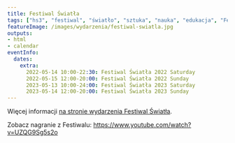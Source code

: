 ```yaml
---
title: Festiwal Światła
tags: ["hs3", "festiwal", "światło", "sztuka", "nauka", "edukacja", "Festiwal Światła"]
featureImage: /images/wydarzenia/festiwal-swiatla.jpg
outputs:
- html
- calendar
eventInfo:
  dates:
    extra:
      2022-05-14 10:00-22:30: Festiwal Światła 2022 Saturday
      2022-05-15 12:00-20:00: Festiwal Światła 2022 Sunday
      2023-05-13 10:00-24:00: Festiwal Światła 2023 Saturday
      2023-05-14 12:00-20:00: Festiwal Światła 2023 Sunday
---
```


Więcej informacji [na stronie wydarzenia Festiwal Światła](https://festiwalswiatla.hs3.pl/).

Zobacz nagranie z Festiwalu: <https://www.youtube.com/watch?v=UZQG9Sg5s2o>
